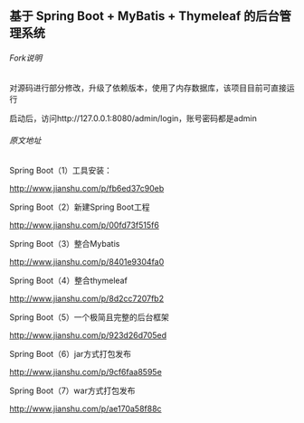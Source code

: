基于 Spring Boot + MyBatis + Thymeleaf 的后台管理系统
-

###### Fork说明

对源码进行部分修改，升级了依赖版本，使用了内存数据库，该项目目前可直接运行

启动后，访问http://127.0.0.1:8080/admin/login，账号密码都是admin

###### 原文地址

Spring Boot（1）工具安装：

http://www.jianshu.com/p/fb6ed37c90eb

Spring Boot（2）新建Spring Boot工程

http://www.jianshu.com/p/00fd73f515f6

Spring Boot（3）整合Mybatis

http://www.jianshu.com/p/8401e9304fa0

Spring Boot（4）整合thymeleaf

http://www.jianshu.com/p/8d2cc7207fb2

Spring Boot（5）一个极简且完整的后台框架

http://www.jianshu.com/p/923d26d705ed

Spring Boot（6）jar方式打包发布

http://www.jianshu.com/p/9cf6faa8595e

Spring Boot（7）war方式打包发布

http://www.jianshu.com/p/ae170a58f88c



